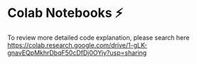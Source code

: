 # Colab Notebooks ⚡
To review more detailed code explanation, please search here <br/>
https://colab.research.google.com/drive/1-gLK-gnavEQpMkhrDbqF50cDfDj0OYiy?usp=sharing
